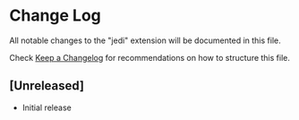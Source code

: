 # Change Log
All notable changes to the "jedi" extension will be documented in this file.

Check [Keep a Changelog](http://keepachangelog.com/) for recommendations on how to structure this file.

## [Unreleased]
- Initial release